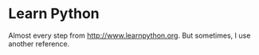 # Learn Python
Almost every step from http://www.learnpython.org. But sometimes, I use another reference.
